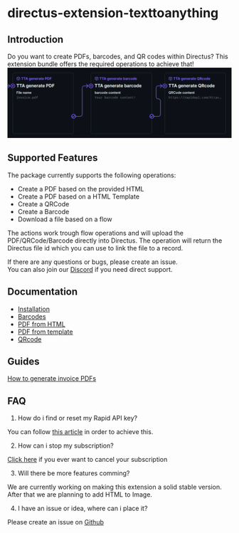 # directus-extension-texttoanything

## Introduction

Do you want to create PDFs, barcodes, and QR codes within Directus?
This extension bundle offers the required operations to achieve that!
!["Text to anything operations"](images/Operations.png?raw=true "Operations")

## Supported Features

The package currently supports the following operations:

- Create a PDF based on the provided HTML
- Create a PDF based on a HTML Template
- Create a QRCode
- Create a Barcode
- Download a file based on a flow

The actions work trough flow operations and will upload the PDF/QRCode/Barcode directly into Directus.
The operation will return the Directus file id which you can use to link the file to a record.

If there are any questions or bugs, please create an issue. <br>
You can also join our [Discord](https://discord.gg/dbEWUHGmnr) if you need direct support.

## Documentation

- [Installation](https://github.com/Attacler/TextToAnything-Directus/wiki/Installation)
- [Barcodes](https://github.com/Attacler/TextToAnything-Directus/wiki/Usage-%E2%80%90-Barcode)
- [PDF from HTML](https://github.com/Attacler/TextToAnything-Directus/wiki/Usage-%E2%80%90-PDF-from-HTML)
- [PDF from template](https://github.com/Attacler/TextToAnything-Directus/wiki/Usage-%E2%80%90-PDF-templates)
- [QRcode](https://github.com/Attacler/TextToAnything-Directus/wiki/Usage-%E2%80%90-QRCodes)

## Guides

[How to generate invoice PDFs](https://attacler.medium.com/generating-invoice-pdfs-with-texttoanything-in-directus-e81c324010ac)

## FAQ

1. How do i find or reset my Rapid API key?

You can follow [this article](https://docs.rapidapi.com/docs/keys-and-key-rotation#creating-or-rotating-a-rapid-api-key) in order to achieve this.

2. How can i stop my subscription?

[Click here](https://rapidapi.com/developer/billing/subscriptions-and-usage) if you ever want to cancel your subscription

3. Will there be more features comming?

We are currently working on making this extension a solid stable version. After that we are planning to add HTML to Image.

4. I have an issue or idea, where can i place it?

Please create an issue on [Github](https://github.com/Attacler/TextToAnything-Directus)

